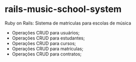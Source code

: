 # rails-music-school-system
Ruby on Rails: Sistema de matriculas para escolas de música

- Operações CRUD para usuários;
- Operações CRUD para estudantes;
- Operações CRUD para cursos;
- Operações CRUD para matrículas;
- Operações CRUD para contratos;
